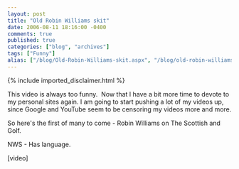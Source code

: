 ```yaml
---
layout: post
title: "Old Robin Williams skit"
date: 2006-08-11 18:16:00 -0400
comments: true
published: true
categories: ["blog", "archives"]
tags: ["Funny"]
alias: ["/blog/Old-Robin-Williams-skit.aspx", "/blog/old-robin-williams-skit.aspx"]
---
```

<!-- more -->
{% include imported_disclaimer.html %}
<P>This video is always too funny.&nbsp; Now that I have a bit more time to devote to my personal sites again. I am going to start pushing a lot of my videos up, since Google and YouTube seem to be censoring my videos more and more.</P>
<P>So here's the first of many to come - Robin Williams on The Scottish and Golf.</P>
<P>NWS&nbsp;- Has language.</P>
<P>[video]</P>
